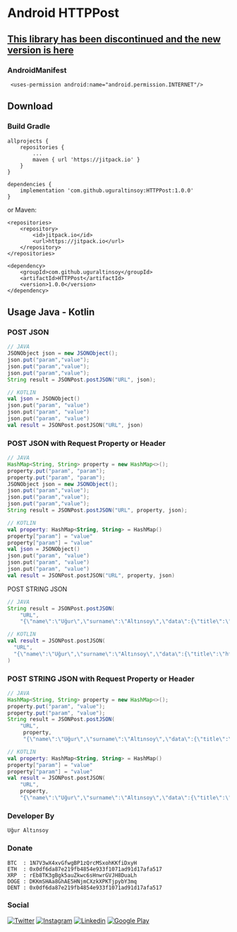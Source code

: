 # Android HTTPPost

## [This library has been discontinued and the new version is here](https://github.com/uguraltinsoy/MultiJSON)

### AndroidManifest
```
 <uses-permission android:name="android.permission.INTERNET"/>
```

## Download
### Build Gradle
```
allprojects {
	repositories {
		...
		maven { url 'https://jitpack.io' }
	}
}
```
```
dependencies {
	implementation 'com.github.uguraltinsoy:HTTPPost:1.0.0'
}
```
or Maven:
```
<repositories>
	<repository>
	    <id>jitpack.io</id>
	    <url>https://jitpack.io</url>
	</repository>
</repositories>
```
```
<dependency>
	<groupId>com.github.uguraltinsoy</groupId>
	<artifactId>HTTPPost</artifactId>
	<version>1.0.0</version>
</dependency>
```

## Usage Java - Kotlin

### POST JSON
```Java
// JAVA
JSONObject json = new JSONObject();  
json.put("param","value");  
json.put("param","value");  
json.put("param","value");  
String result = JSONPost.postJSON("URL", json);
```
```Kotlin
// KOTLIN
val json = JSONObject()  
json.put("param", "value")  
json.put("param", "value")  
json.put("param", "value")  
val result = JSONPost.postJSON("URL", json)
```

### POST JSON with Request Property or Header
```Java
// JAVA
HashMap<String, String> property = new HashMap<>();
property.put("param", "param");
property.put("param", "param");
JSONObject json = new JSONObject();  
json.put("param","value");  
json.put("param","value");  
json.put("param","value");  
String result = JSONPost.postJSON("URL", property, json);
```
```Kotlin
// KOTLIN
val property: HashMap<String, String> = HashMap()  
property["param"] = "value" 
property["param"] = "value" 
val json = JSONObject()  
json.put("param", "value")  
json.put("param", "value")  
json.put("param", "value")  
val result = JSONPost.postJSON("URL", property, json)
```
POST STRING JSON
```Java
// JAVA
String result = JSONPost.postJSON(
	"URL", 
	"{\"name\":\"Uğur\",\"surname\":\"Altınsoy\",\"data\":{\"title\":\"http post\",\"author\":\"Uğur ALtınsoy\"}}");
```
```Kotlin
// KOTLIN
val result = JSONPost.postJSON(  
  "URL",  
  "{\"name\":\"Uğur\",\"surname\":\"Altınsoy\",\"data\":{\"title\":\"http post\",\"author\":\"Uğur ALtınsoy\"}}"  
)
```

### POST STRING JSON with Request Property or Header
```Java
// JAVA
HashMap<String, String> property = new HashMap<>();
property.put("param", "value");
property.put("param", "value");
String result = JSONPost.postJSON(
	"URL",
	 property,
	 "{\"name\":\"Uğur\",\"surname\":\"Altınsoy\",\"data\":{\"title\":\"http post\",\"author\":\"Uğur ALtınsoy\"}}");
```
```Kotlin
// KOTLIN
val property: HashMap<String, String> = HashMap()  
property["param"] = "value"  
property["param"] = "value"   
val result = JSONPost.postJSON(
	"URL", 
	property, 
	"{\"name\":\"Uğur\",\"surname\":\"Altınsoy\",\"data\":{\"title\":\"http post\",\"author\":\"Uğur ALtınsoy\"}}")
```
### Developer By
```
Uğur Altınsoy
```

### Donate
```
BTC  : 1N7V3wX4xvGfwgBP1zQrcMSxohKKfiDxyH
ETH  : 0x0df6da87e219fb4854e933f1071ad91d17afa517
XRP  : rEb8TK3gBgk5auZkwc6sHnwrGVJH8DuaLh
DOGE : DKKmSHAa8GhAE5HNjmCXzkXPKTjpybY3mq
DENT : 0x0df6da87e219fb4854e933f1071ad91d17afa517
```

### Social
[![Twitter](https://img.shields.io/badge/twitter-%231DA1F2.svg?&style=for-the-badge&logo=twitter&logoColor=white)](https://twitter.com/uguraltnsy)
[![Instagram](https://img.shields.io/badge/instagram-%23E4405F.svg?&style=for-the-badge&logo=instagram&logoColor=white)](https://www.instagram.com/ugur.altnsy)
[![Linkedin](https://img.shields.io/badge/linkedin-%230077B5.svg?&style=for-the-badge&logo=linkedin&logoColor=white)](https://www.linkedin.com/in/uğur-altınsoy/)
[![Google Play](https://img.shields.io/badge/Google%20Play-414141?logo=google-play&logoColor=white&style=for-the-badge)](https://play.google.com/store/apps/developer?id=DeepLab&hl=tr)
